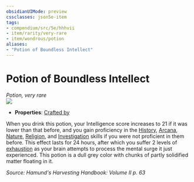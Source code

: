 ```yaml
---
obsidianUIMode: preview
cssclasses: json5e-item
tags:
- compendium/src/5e/hhhvii
- item/rarity/very-rare
- item/wondrous/potion
aliases: 
- "Potion of Boundless Intellect"
---
```

# Potion of Boundless Intellect
*Potion, very rare*  
![](https://raw.githubusercontent.com/TheGiddyLimit/homebrew/master/_img/HHH/HHHVII/PotionofBoundlessIntellect.webp#right)  

- **Properties**: [Crafted by](/compendium/rules/item-properties.md#Crafted%20by)

When you drink this potion, your Intelligence score increases to 21 if it was lower than that before, and you gain proficiency in the [History](/compendium/rules/skills.md#History), [Arcana](/compendium/rules/skills.md#Arcana), [Nature](/compendium/rules/skills.md#Nature), [Religion](/compendium/rules/skills.md#Religion), and [Investigation](/compendium/rules/skills.md#Investigation) skills if you were not proficient in them before. This effect lasts for 24 hours, after which you suffer 2 levels of [exhaustion](/compendium/rules/conditions.md#Exhaustion) as your brain attempts to process the mental surge it just experienced. This potion is a dull grey color with chunks of partly solidified matter floating in it.

*Source: Hamund's Harvesting Handbook: Volume II p. 63*